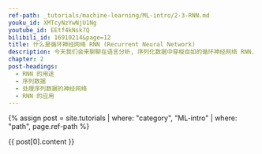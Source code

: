 ```yaml
---
ref-path: _tutorials/machine-learning/ML-intro/2-3-RNN.md
youku_id: XMTcyNzYwNjU1Ng
youtube_id: EEtf4kNsk7Q
bilibili_id: 16910214&page=12
title: 什么是循环神经网络 RNN (Recurrent Neural Network)
description: 今天我们会来聊聊在语言分析, 序列化数据中穿梭自如的循环神经网络 RNN. RNN 是用来干什么的 ? 它和普通的神经网络有什么不同 ? 我会将会一一探讨.
chapter: 2
post-headings:
  - RNN 的用途
  - 序列数据
  - 处理序列数据的神经网络
  - RNN 的应用
---
```


{% assign post = site.tutorials | where: "category", "ML-intro" | where: "path", page.ref-path %}

{{ post[0].content }}